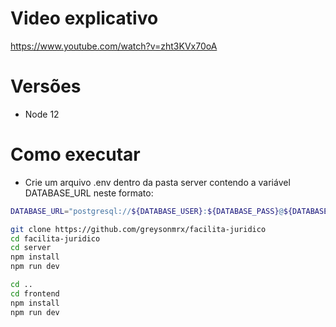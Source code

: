 # Video explicativo

https://www.youtube.com/watch?v=zht3KVx70oA

# Versões

- Node 12

# Como executar

- Crie um arquivo .env dentro da pasta server contendo a variável DATABASE_URL neste formato:

```bash
DATABASE_URL="postgresql://${DATABASE_USER}:${DATABASE_PASS}@${DATABASE_HOST}:${DATABASE_PORT}/${DATABASE_NAME}"
```

```bash
git clone https://github.com/greysonmrx/facilita-juridico
cd facilita-juridico
cd server
npm install
npm run dev

cd ..
cd frontend
npm install
npm run dev
```
